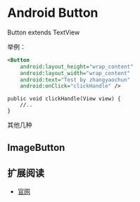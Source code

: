 # Android Button 

Button extends TextView

举例：

```xml
<Button
	android:layout_height="wrap_content"
	android:layout_width="wrap_content"
	android:text="Test by zhangyaochun"
	android:onClick="clickHandle" />
```

```activity
public void clickHandle(View view) {
	//..
}
```

其他几种





## ImageButton




## 扩展阅读

* [官网](http://developer.android.com/reference/android/widget/Button.html)